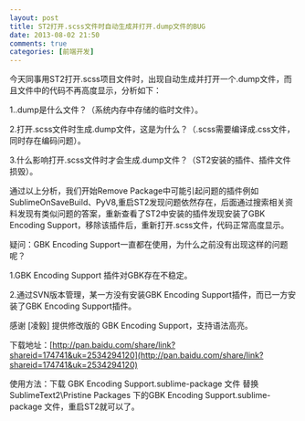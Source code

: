 ```yaml
---
layout: post
title: ST2打开.scss文件时自动生成并打开.dump文件的BUG
date: 2013-08-02 21:50
comments: true
categories: [前端开发]
---
```


今天同事用ST2打开.scss项目文件时，出现自动生成并打开一个.dump文件，而且文件中的代码不再高度显示，分析如下：

1..dump是什么文件？（系统内存中存储的临时文件）。

2.打开.scss文件时生成.dump文件，这是为什么？（.scss需要编译成.css文件，同时存在编码问题）。

3.什么影响打开.scss文件时才会生成.dump文件？（ST2安装的插件、插件文件损毁）。

通过以上分析，我们开始Remove Package中可能引起问题的插件例如SublimeOnSaveBuild、PyV8,重启ST2发现问题依然存在，后面通过搜索相关资料发现有类似问题的答案，重新查看了ST2中安装的插件发现安装了GBK Encoding Support，移除该插件后，重新打开.scss文件，代码正常高度显示。

疑问：GBK Encoding Support一直都在使用，为什么之前没有出现这样的问题呢？

1.GBK Encoding Support 插件对GBK存在不稳定。

2.通过SVN版本管理，某一方没有安装GBK Encoding Support插件，而已一方安装了GBK Encoding Support插件。

感谢 [凌毅] 提供修改版的 GBK Encoding Support，支持语法高亮。

下载地址：[http://pan.baidu.com/share/link?shareid=174741&uk=2534294120](http://pan.baidu.com/share/link?shareid=174741&uk=2534294120)

使用方法：下载 GBK Encoding Support.sublime-package 文件 替换 SublimeText2\Pristine Packages 下的GBK Encoding Support.sublime-package 文件，重启ST2就可以了。
